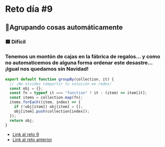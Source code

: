 # Reto día #9

## 🎄Agrupando cosas automáticamente

### 🟥 Difícil

### Tenemos un montón de cajas en la fábrica de regalos... y como no automaticemos de alguna forma ordenar este desastre... ¡Igual nos quedamos sin Navidad!

```js
export default function groupBy(collection, it) {
  // ¡No olvides compartir tu solución en redes!
  const obj = {};
  const fn = typeof it === "function" ? it : (item) => item[it];
  const items = collection.map(fn);
  items.forEach((item, index) => {
    if (!obj[item]) obj[item] = [];
    obj[item].push(collection[index]);
  });
  return obj;
}
```

- [Link al reto 9](https://adventjs.dev/challenges/09)
- [Link al reto anterior](./reto8.md)
